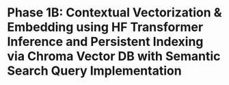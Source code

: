 # Phase 1B: Contextual Vectorization & Embedding using HF Transformer Inference and Persistent Indexing via Chroma Vector DB with Semantic Search Query Implementation
